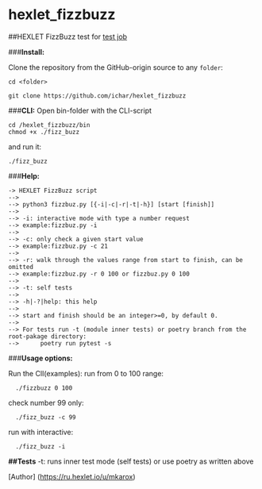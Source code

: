 # hexlet_fizzbuzz

##HEXLET FizzBuzz test for [test job](https://hexlet-ru.notion.site/8b301b64d4834a3e91f709f8ada1187a)

###**Install:**

Clone the repository from the GitHub-origin source to any `folder`:
```
cd <folder>
```

```
git clone https://github.com/ichar/hexlet_fizzbuzz
```

###**CLI:**
Open bin-folder with the CLI-script
```
cd /hexlet_fizzbuzz/bin
chmod +x ./fizz_buzz
```
and run it:
```
./fizz_buzz
```

###**Help:**
```
-> HEXLET FizzBuzz script
--> 
--> python3 fizzbuz.py [{-i|-c|-r|-t|-h}] [start [finish]]
--> 
--> -i: interactive mode with type a number request
--> example:fizzbuz.py -i
--> 
--> -c: only check a given start value
--> example:fizzbuz.py -c 21
--> 
--> -r: walk through the values range from start to finish, can be omitted
--> example:fizzbuz.py -r 0 100 or fizzbuz.py 0 100
--> 
--> -t: self tests
--> 
--> -h|-?|help: this help
--> 
--> start and finish should be an integer>=0, by default 0.
--> 
--> For tests run -t (module inner tests) or poetry branch from the root-pakage directory:
-->      poetry run pytest -s
```
###**Usage options:**

Run the ClI(examples):
  run from 0 to 100 range:
```
  ./fizzbuzz 0 100
```
  check number 99 only:
```
  ./fizz_buzz -c 99
```
 run with interactive:
```
  ./fizz_buzz -i
```

**##Tests**
  -t: runs inner test mode (self tests) or use poetry as written above

[Author] (https://ru.hexlet.io/u/mkarox)
